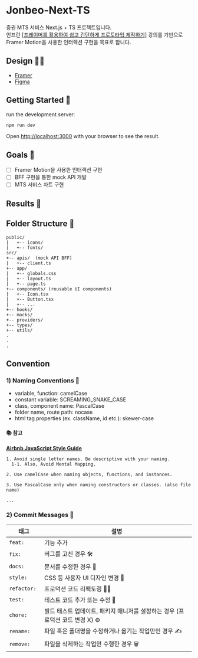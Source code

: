 # Jonbeo-Next-TS

증권 MTS 서비스 Next.js + TS 프로젝트입니다. <br />
인프런 [[프레이머를 활용하여 쉽고 간단하게 프로토타입 제작하기]](https://www.inflearn.com/course/%ED%94%84%EB%A0%88%EC%9D%B4%EB%A8%B8-%ED%94%84%EB%A1%9C%ED%86%A0%ED%83%80%EC%9E%85?srsltid=AfmBOookQGlafkwMRnh_wKKB7wmmUmOV5Gvb_Ax00QySR1xlO8eF5FCY) 강의를 기반으로
Framer Motion을 사용한 인터렉션 구현을 목표로 합니다.

## Design 🧑‍🎨

- [Framer](https://framer.com/projects/xFiRc8OAux01S6z56OMj-ephJU)
- [Figma](https://www.figma.com/file/YKbkOiYWBVSNfUZXQY6ENP/jonbeo)

## Getting Started 🚀

run the development server:

```bash
npm run dev
```

Open [http://localhost:3000](http://localhost:3000) with your browser to see the result.

## Goals 🥅

- [ ] Framer Motion을 사용한 인터렉션 구현
- [ ] BFF 구현을 통한 mock API 개발
- [ ] MTS 서비스 차트 구현

## Results 📸

## Folder Structure 📁

```
public/
|   +-- icons/
|   +-- fonts/
src/
+-- apis/  (mock API BFF)
|   +-- client.ts
+-- app/
|   +-- globals.css
|   +-- layout.ts
|   +-- page.ts
+-- components/ (reusable UI components)
|   +-- Icon.tsx
|   +-- Button.tsx
|   +-- ...
+-- hooks/
+-- mocks/
+-- providers/
+-- types/
+-- utils/
.
.
.
```

## Convention

### 1) Naming Conventions 📝

- variable, function: camelCase
- constant variable: SCREAMING_SNAKE_CASE
- class, component name: PascalCase
- folder name, route path: nocase
- html tag properties (ex. className, id etc.): skewer-case

#### 📚 참고

[**Airbnb JavaScript Style Guide**](https://github.com/airbnb/javascript)

```
1. Avoid single letter names. Be descriptive with your naming.
  1-1. Also, Avoid Mental Mapping.

2. Use camelCase when naming objects, functions, and instances.

3. Use PascalCase only when naming constructors or classes. (also file name)

...
```

### 2) Commit Messages 💬

| 태그         | 설명                                                                          |
| ------------ | ----------------------------------------------------------------------------- |
| `feat: `     | 기능 추가                                                                     |
| `fix: `      | 버그를 고친 경우 🛠                                                            |
| `docs: `     | 문서를 수정한 경우 📝                                                         |
| `style: `    | CSS 등 사용자 UI 디자인 변경 🎨                                               |
| `refactor: ` | 프로덕션 코드 리팩토링 🧑‍🔧                                                     |
| `test: `     | 테스트 코드 추가 또는 수정 🧪                                                 |
| `chore: `    | 빌드 태스트 업데이트, 패키지 매니저를 설정하는 경우 (프로덕션 코드 변경 X) ⚙️ |
| `rename: `   | 파일 혹은 폴더명을 수정하거나 옮기는 작업만인 경우 ✍️                         |
| `remove: `   | 파일을 삭제하는 작업만 수행한 경우 🗑️                                         |
